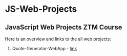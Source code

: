 # JS-Web-Projects
## JavaScript Web Projects ZTM Course
Here is an overview and links to the all web projects:

1. Quote-Generator-WebApp - [link](https://github.com/kaloyanTry/JS-Web-Projects/tree/main/QuoteGeneratorApp)
